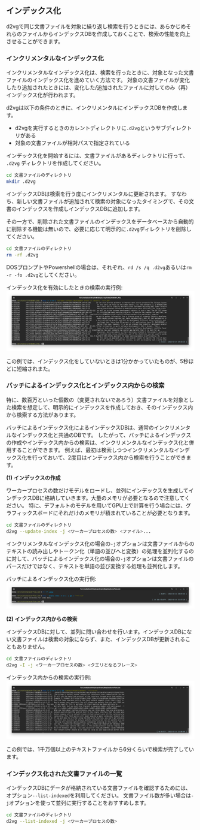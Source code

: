 ## インデックス化

d2vgで同じ文書ファイルを対象に繰り返し検索を行うときには、あらかじめそれらのファイルからインデックスDBを作成しておくことで、検索の性能を向上させることができます。

### インクリメンタルなインデックス化

インクリメンタルなインデックス化は、検索を行ったときに、対象となった文書ファイルのインデックス化を進めていく方法です。
対象の文書ファイルが変化したり追加されたときには、変化した/追加されたファイルに対してのみ（再）インデックス化が行われます。

d2vgは以下の条件のときに、インクリメンタルにインデックスDBを作成します。

* d2vgを実行するときのカレントディレクトリに`.d2vg`というサブディレクトリがある
* 対象の文書ファイルが相対パスで指定されている

インデックス化を開始するには、文書ファイルがあるディレクトリに行って、 `.d2vg` ディレクトリを作成してください。

```sh
cd 文書ファイルのディレクトリ
mkdir .d2vg
```

インデックスDBは検索を行う度にインクリメンタルに更新されます。
すなわち、新しい文書ファイルが追加されて検索の対象になったタイミングで、その文書のインデックスを作成しインデックスDBに追加します。

その一方で、削除された文書ファイルのインデックスをデータベースから自動的に削除する機能は無いので、必要に応じて明示的に`.d2vg`ディレクトリを削除してください。

```sh
cd 文書ファイルのディレクトリ
rm -rf .d2vg
```

DOSプロンプトやPowershellの場合は、それぞれ、`rd /s /q .d2vg`あるいは`rm -r -fo .d2vg`としてください。

インデックス化を有効にしたときの検索の実行例:  
![](images/run4.png)

この例では、インデックス化をしていないときは1分かかっていたものが、5秒ほどに短縮されまた。

### バッチによるインデックス化とインデックス内からの検索

特に、数百万といった個数の（変更されないであろう）文書ファイルを対象とした検索を想定して、明示的にインデックスを作成しておき、そのインデックス内から検索する方法があります。

バッチによるインデックス化によるインデックスDBは、通常のインクリメンタルなインデックス化と共通のDBです。
したがって、バッチによるインデックスの作成やインデックス内からの検索は、インクリメンタルなインデックス化と併用することができます。
例えば、最初は検索しつつインクリメンタルなインデックス化を行っておいて、2度目はインデックス内から検索を行うことができます。

**(1) インデックスの作成**

ワーカープロセスの数だけモデルをロードし、並列にインデックスを生成してインデックスDBに格納していきます。大量のメモリが必要となるので注意してください。
特に、デフォルトのモデルを用いてGPU上で計算を行う場合には、グラフィックスボードにそれだけのメモリが積まれていることが必要となります。

```sh
cd 文書ファイルのディレクトリ
d2vg --update-index -j <ワーカープロセスの数> <ファイル>...
```

インクリメンタルなインデックス化の場合の`-j`オプションは文書ファイルからのテキストの読み出しやトークン化（単語の並びへと変換）の処理を並列化するのに対して、バッチによるインデックス化の場合の`-j`オプションは文書ファイルのパースだけではなく、テキストを単語の並び変換する処理も並列化します。

バッチによるインデックス化の実行例:  
![](images/run5.png)

**(2) インデックス内からの検索**

インデックスDBに対して、並列に問い合わせを行います。インデックスDBにない文書ファイルは検索の対象にならず、また、インデックスDBが更新されることもありません。

```sh
cd 文書ファイルのディレクトリ
d2vg -I -j <ワーカープロセスの数> <クエリとなるフレーズ>
```

インデックス内からの検索の実行例:  
![](images/run6.png)

この例では、1千万個以上のテキストファイルから6分くらいで検索が完了しています。

### インデックス化された文書ファイルの一覧

インデックスDBにデータが格納されている文書ファイルを確認するためには、オプション`--list-indexed`を利用してください。
文書ファイル数が多い場合は`-j`オプションを使って並列に実行することをおすすめします。

```sh
cd 文書ファイルのディレクトリ
d2vg --list-indexed -j <ワーカープロセスの数>
```
